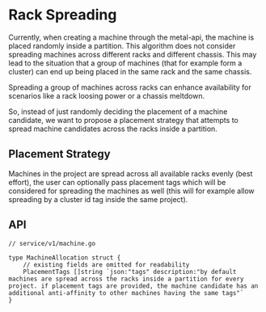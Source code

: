 # Rack Spreading

Currently, when creating a machine through the metal-api, the machine is placed randomly inside a partition. This algorithm does not consider spreading machines across different racks and different chassis. This may lead to the situation that a group of machines (that for example form a cluster) can end up being placed in the same rack and the same chassis.

Spreading a group of machines across racks can enhance availability for scenarios like a rack loosing power or a chassis meltdown.

So, instead of just randomly deciding the placement of a machine candidate, we want to propose a placement strategy that attempts to spread machine candidates across the racks inside a partition.

## Placement Strategy

Machines in the project are spread across all available racks evenly (best effort), the user can optionally pass placement tags which will be considered for spreading the machines as well (this will for example allow spreading by a cluster id tag inside the same project).

## API

```golang
// service/v1/machine.go

type MachineAllocation struct {
    // existing fields are omitted for readability
    PlacementTags []string `json:"tags" description:"by default machines are spread across the racks inside a partition for every project. if placement tags are provided, the machine candidate has an additional anti-affinity to other machines having the same tags"`
}
```
